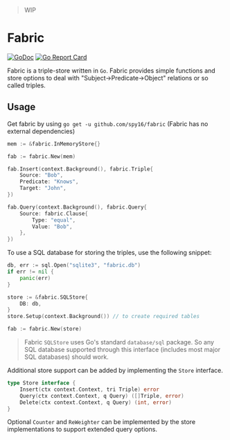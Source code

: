 > WIP

# Fabric


[![GoDoc](https://godoc.org/github.com/spy16/fabric?status.svg)](https://godoc.org/github.com/spy16/fabric) [![Go Report Card](https://goreportcard.com/badge/github.com/spy16/fabric)](https://goreportcard.com/report/github.com/spy16/fabric)

Fabric is a triple-store written in `Go`. Fabric provides simple functions
and store options to deal with "Subject->Predicate->Object" relations or so called
triples.

## Usage

Get fabric by using `go get -u github.com/spy16/fabric` (Fabric has no external dependencies)

```go
mem := &fabric.InMemoryStore{}

fab := fabric.New(mem)

fab.Insert(context.Background(), fabric.Triple{
    Source: "Bob",
    Predicate: "Knows",
    Target: "John",
})

fab.Query(context.Background(), fabric.Query{
    Source: fabric.Clause{
        Type: "equal",
        Value: "Bob",
    },
})
```

To use a SQL database for storing the triples, use the following snippet:

```go
db, err := sql.Open("sqlite3", "fabric.db")
if err != nil {
    panic(err)
}

store := &fabric.SQLStore{
    DB: db,
}
store.Setup(context.Background()) // to create required tables

fab := fabric.New(store)
```

> Fabric `SQLStore` uses Go's standard `database/sql` package. So any SQL database supported
> through this interface (includes most major SQL databases) should work.

Additional store support can be added by implementing the `Store` interface.

```go
type Store interface {
	Insert(ctx context.Context, tri Triple) error
	Query(ctx context.Context, q Query) ([]Triple, error)
	Delete(ctx context.Context, q Query) (int, error)
}
```

Optional `Counter` and `ReWeighter` can be implemented by the store implementations
to support extended query options.
